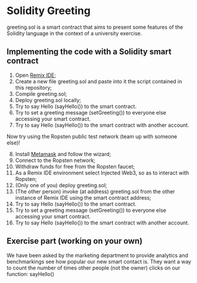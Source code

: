 # Solidity Greeting

greeting.sol is a smart contract that aims to present some features of the Solidity language in the context of a university exercise.

## Implementing the code with a Solidity smart contract

1. Open [Remix IDE](https://remix.ethereum.org/);
2. Create a new file greeting.sol and paste into it the script contained in this repository;
3. Compile greeting.sol;
4. Deploy greeting.sol locally;
5. Try to say Hello (sayHello()) to the smart contract.
6. Try to set a greeting message (setGreeting()) to everyone else accessing your smart contract.
7. Try to say Hello (sayHello()) to the smart contract with another account.

Now try using the Ropsten public test network (team up with someone else)!

8. Install [Metamask](https://metamask.io/) and follow the wizard;
9. Connect to the Ropsten network;
10. Withdraw funds for free from the Ropsten faucet;
11. As a Remix IDE environment select Injected Web3, so as to interact with Ropsten;
12. (Only one of you) deploy greeting.sol;
13. (The other person) invoke (at address) greeting.sol from the other instance of Remix IDE using the smart contract address;
14. Try to say Hello (sayHello()) to the smart contract.
15. Try to set a greeting message (setGreeting()) to everyone else accessing your smart contract.
16. Try to say Hello (sayHello()) to the smart contract with another account.

## Exercise part (working on your own)

We have been asked by the marketing department to provide analytics and benchmarkings see how popular our new smart contact is.
They want a way to count the number of times other people (not the owner) clicks on our function: sayHello()

